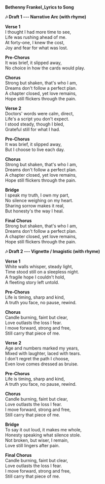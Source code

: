 **Bethenny Frankel_Lyrics to Song**

**🎶 Draft 1 --- Narrative Arc (with rhyme)**

**Verse 1**\
I thought I had more time to see,\
Life was rushing ahead of me.\
At forty-one, I knew the cost,\
Joy and fear for what was lost.

**Pre-Chorus**\
It was brief, it slipped away,\
No choice in how the cards would play.

**Chorus**\
Strong but shaken, that's who I am,\
Dreams don't follow a perfect plan.\
A chapter closed, yet love remains,\
Hope still flickers through the pain.

**Verse 2**\
Doctors' words were calm, direct,\
Life's a script you don't expect.\
I stood steady, though I bled,\
Grateful still for what I had.

**Pre-Chorus**\
It was brief, it slipped away,\
But I choose to live each day.

**Chorus**\
Strong but shaken, that's who I am,\
Dreams don't follow a perfect plan.\
A chapter closed, yet love remains,\
Hope still flickers through the pain.

**Bridge**\
I speak my truth, I own my part,\
No silence weighing on my heart.\
Sharing sorrow makes it real,\
But honesty's the way I heal.

**Final Chorus**\
Strong but shaken, that's who I am,\
Dreams don't follow a perfect plan.\
A chapter closed, yet love remains,\
Hope still flickers through the pain.


**🎶 Draft 2 --- Vignette / Imagistic (with rhyme)**

**Verse 1**\
White walls whisper, steady light,\
Time stood still on a sleepless night.\
A fragile hope I couldn't hold,\
A fleeting story left untold.

**Pre-Chorus**\
Life is timing, sharp and kind,\
A truth you face, no pause, rewind.

**Chorus**\
Candle burning, faint but clear,\
Love outlasts the loss I fear.\
I move forward, strong and free,\
Still carry that piece of me.

**Verse 2**\
Age and numbers marked my years,\
Mixed with laughter, laced with tears.\
I don't regret the path I choose,\
Even love comes dressed as bruise.

**Pre-Chorus**\
Life is timing, sharp and kind,\
A truth you face, no pause, rewind.

**Chorus**\
Candle burning, faint but clear,\
Love outlasts the loss I fear.\
I move forward, strong and free,\
Still carry that piece of me.

**Bridge**\
To say it out loud, it makes me whole,\
Honesty speaking what silence stole.\
Not broken, but wiser, I remain,\
Love still lingers after pain.

**Final Chorus**\
Candle burning, faint but clear,\
Love outlasts the loss I fear.\
I move forward, strong and free,\
Still carry that piece of me.




